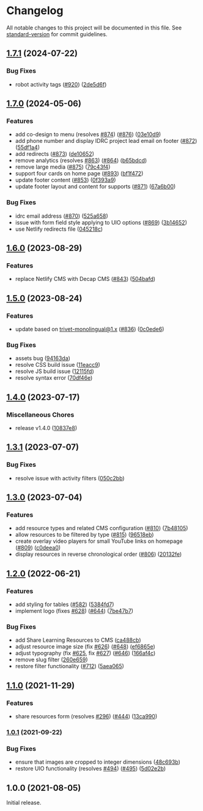 # Changelog

All notable changes to this project will be documented in this file. See [standard-version](https://github.com/conventional-changelog/standard-version) for commit guidelines.

## [1.7.1](https://github.com/codelearncreate/weavly.org/compare/v1.7.0...v1.7.1) (2024-07-22)


### Bug Fixes

* robot activity tags ([#920](https://github.com/codelearncreate/weavly.org/issues/920)) ([2de5d6f](https://github.com/codelearncreate/weavly.org/commit/2de5d6f2334258ea3038751895da52762f274103))

## [1.7.0](https://github.com/codelearncreate/weavly.org/compare/v1.6.0...v1.7.0) (2024-05-06)


### Features

* add co-design to menu (resolves [#874](https://github.com/codelearncreate/weavly.org/issues/874)) ([#876](https://github.com/codelearncreate/weavly.org/issues/876)) ([03e10d9](https://github.com/codelearncreate/weavly.org/commit/03e10d9668a43f846c4e1083819718fafe53d091))
* add phone number and display IDRC project lead email on footer ([#872](https://github.com/codelearncreate/weavly.org/issues/872)) ([55df1a4](https://github.com/codelearncreate/weavly.org/commit/55df1a41149d5096074a521c7c28508100e733ba))
* add redirects ([#873](https://github.com/codelearncreate/weavly.org/issues/873)) ([de10652](https://github.com/codelearncreate/weavly.org/commit/de106524d58f76c64bd5a14ae84c7a88a206effd))
* remove analytics (resolves [#863](https://github.com/codelearncreate/weavly.org/issues/863)) ([#864](https://github.com/codelearncreate/weavly.org/issues/864)) ([b65bdcd](https://github.com/codelearncreate/weavly.org/commit/b65bdcdc3d36e1b0a1f91357246786658d42837a))
* remove large media ([#875](https://github.com/codelearncreate/weavly.org/issues/875)) ([79c43f4](https://github.com/codelearncreate/weavly.org/commit/79c43f46d1da3f19150cc3f3c3b4fa8862b2d0b5))
* support four cards on home page ([#893](https://github.com/codelearncreate/weavly.org/issues/893)) ([bf1f472](https://github.com/codelearncreate/weavly.org/commit/bf1f47294819ad2c31d1d8b775ee98c667871bcf))
* update footer content ([#853](https://github.com/codelearncreate/weavly.org/issues/853)) ([0f393a9](https://github.com/codelearncreate/weavly.org/commit/0f393a9960c817233ed6456005f8551c9320b8a0))
* update footer layout and content for supports ([#871](https://github.com/codelearncreate/weavly.org/issues/871)) ([67a6b00](https://github.com/codelearncreate/weavly.org/commit/67a6b00cffa8961d4f34b48658c3301732ffb3b9))


### Bug Fixes

* idrc email address ([#870](https://github.com/codelearncreate/weavly.org/issues/870)) ([525a658](https://github.com/codelearncreate/weavly.org/commit/525a6587862ba313ba51f8b451e69710f8f2a3d8))
* issue with form field style applying to UIO options ([#869](https://github.com/codelearncreate/weavly.org/issues/869)) ([3b14652](https://github.com/codelearncreate/weavly.org/commit/3b146528c1d337bab50aa7ec413874fba5b06e60))
* use Netlify redirects file ([045218c](https://github.com/codelearncreate/weavly.org/commit/045218c27596dc4c36453647f67a10891e8f98df))

## [1.6.0](https://github.com/codelearncreate/weavly.org/compare/v1.5.0...v1.6.0) (2023-08-29)


### Features

* replace Netlify CMS with Decap CMS ([#843](https://github.com/codelearncreate/weavly.org/issues/843)) ([504bafd](https://github.com/codelearncreate/weavly.org/commit/504bafd6ac4cb3d90bcec0479d7311f812f2e22f))

## [1.5.0](https://github.com/codelearncreate/weavly.org/compare/v1.4.0...v1.5.0) (2023-08-24)


### Features

* update based on trivet-monolingual@1.x ([#836](https://github.com/codelearncreate/weavly.org/issues/836)) ([0c0ede6](https://github.com/codelearncreate/weavly.org/commit/0c0ede6222190024b9eb6971c8b71c7262771dda))


### Bug Fixes

* assets bug ([94163da](https://github.com/codelearncreate/weavly.org/commit/94163da24b35e264e4d6abcdfe3e2ed99b106ee7))
* resolve CSS build issue ([11eacc9](https://github.com/codelearncreate/weavly.org/commit/11eacc9340727f4eb0f46a248799064168791b96))
* resolve JS build issue ([12115fd](https://github.com/codelearncreate/weavly.org/commit/12115fd223520523e9135962f2c129240f209aa6))
* resolve syntax error ([70df46e](https://github.com/codelearncreate/weavly.org/commit/70df46ea7d56230cac837d38ff6a7f79bf483b91))

## [1.4.0](https://github.com/codelearncreate/weavly.org/compare/v1.3.1...v1.4.0) (2023-07-17)


### Miscellaneous Chores

* release v1.4.0 ([10837e8](https://github.com/codelearncreate/weavly.org/commit/10837e811d3d5fd800a746c616bb9cb186cbc35c))

## [1.3.1](https://github.com/codelearncreate/weavly.org/compare/v1.3.0...v1.3.1) (2023-07-07)


### Bug Fixes

* resolve issue with activity filters ([050c2bb](https://github.com/codelearncreate/weavly.org/commit/050c2bb9fc9bd3cc56e5861cee27e2008e5cfbac))

## [1.3.0](https://github.com/codelearncreate/weavly.org/compare/v1.2.0...v1.3.0) (2023-07-04)


### Features

* add resource types and related CMS configuration ([#810](https://github.com/codelearncreate/weavly.org/issues/810)) ([7b48105](https://github.com/codelearncreate/weavly.org/commit/7b4810580d1fd40cefb8d29c5510d2399590939c))
* allow resources to be filtered by type ([#815](https://github.com/codelearncreate/weavly.org/issues/815)) ([96518eb](https://github.com/codelearncreate/weavly.org/commit/96518eb0c2a54f1fb040e9f789b43d8278f25cd2))
* create overlay video players for small YouTube links on homepage ([#809](https://github.com/codelearncreate/weavly.org/issues/809)) ([c0deea0](https://github.com/codelearncreate/weavly.org/commit/c0deea062b48c0ff1b59f602a288059fe128390c))
* display resources in reverse chronological order ([#806](https://github.com/codelearncreate/weavly.org/issues/806)) ([20132fe](https://github.com/codelearncreate/weavly.org/commit/20132feac1e7600908ed735bfa698cf49a7caa0c))

## [1.2.0](https://www.github.com/codelearncreate/weavly.org/compare/v1.1.0...v1.2.0) (2022-06-21)


### Features

* add styling for tables ([#582](https://www.github.com/codelearncreate/weavly.org/issues/582)) ([5384fd7](https://www.github.com/codelearncreate/weavly.org/commit/5384fd77e793f50ca80c1749ff3a2729c402fe9f))
* implement logo (fixes [#628](https://www.github.com/codelearncreate/weavly.org/issues/628)) ([#644](https://www.github.com/codelearncreate/weavly.org/issues/644)) ([7be47b7](https://www.github.com/codelearncreate/weavly.org/commit/7be47b7e81b2c96f3cab765752cf0d4d1bbc8dea))


### Bug Fixes

* add Share Learning Resources to CMS ([ca488cb](https://www.github.com/codelearncreate/weavly.org/commit/ca488cb48a912dacc8e4c863a5a010d619724ebc))
* adjust resource image size (fix [#626](https://www.github.com/codelearncreate/weavly.org/issues/626)) ([#648](https://www.github.com/codelearncreate/weavly.org/issues/648)) ([ef6865e](https://www.github.com/codelearncreate/weavly.org/commit/ef6865efc9cd090f283c423aa3ac2742cdac8bd7))
* adjust typography (fix [#625](https://www.github.com/codelearncreate/weavly.org/issues/625), fix [#627](https://www.github.com/codelearncreate/weavly.org/issues/627)) ([#646](https://www.github.com/codelearncreate/weavly.org/issues/646)) ([166af4c](https://www.github.com/codelearncreate/weavly.org/commit/166af4ca9cb239d69881c8784a76a768a9fceb9c))
* remove slug filter ([260e659](https://www.github.com/codelearncreate/weavly.org/commit/260e6597fc416ae423448bb75741c3fa5c0b2e07))
* restore filter functionality ([#712](https://www.github.com/codelearncreate/weavly.org/issues/712)) ([5aea065](https://www.github.com/codelearncreate/weavly.org/commit/5aea0654cdf02d89945f1244924a29ad72a801b7))

## [1.1.0](https://www.github.com/codelearncreate/weavly.org/compare/v1.0.1...v1.1.0) (2021-11-29)


### Features

* share resources form (resolves [#296](https://www.github.com/codelearncreate/weavly.org/issues/296)) ([#444](https://www.github.com/codelearncreate/weavly.org/issues/444)) ([13ca990](https://www.github.com/codelearncreate/weavly.org/commit/13ca990fc82eae284a6833bb9997ecd5de45e01b))

### [1.0.1](https://www.github.com/codelearncreate/weavly.org/compare/v1.0.0...v1.0.1) (2021-09-22)


### Bug Fixes

* ensure that images are cropped to integer dimensions ([48c693b](https://www.github.com/codelearncreate/weavly.org/commit/48c693bcb301ac2fe2eaaacdcd0b8736732c7d96))
* restore UIO functionality (resolves [#494](https://www.github.com/codelearncreate/weavly.org/issues/494)) ([#495](https://www.github.com/codelearncreate/weavly.org/issues/495)) ([5d02e2b](https://www.github.com/codelearncreate/weavly.org/commit/5d02e2b4d54b7362a5cbff8ade330ea82525368c))

## 1.0.0 (2021-08-05)

Initial release.
